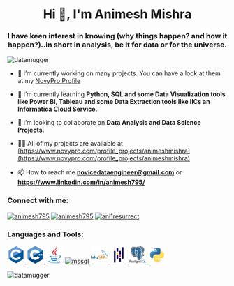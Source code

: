 <h1 align="center">Hi 👋, I'm Animesh Mishra</h1>
<h3 align="center">I have keen interest in knowing (why things happen? and how it happen?)..in short in analysis, be it for data or for the universe.</h3>

<p align="left"> <img src="https://komarev.com/ghpvc/?username=datamugger&label=Profile%20views&color=0e75b6&style=flat" alt="datamugger" /> </p>

- 🔭 I’m currently working on many projects. You can have a look at them at my [NovyPro Profile](https://www.novypro.com/profile_projects/animeshmishra)

- 🌱 I’m currently learning **Python, SQL and some Data Visualization tools like Power BI, Tableau and some Data Extraction tools like IICs an Informatica Cloud Service.**

- 👯 I’m looking to collaborate on **Data Analysis and Data Science Projects.**

- 👨‍💻 All of my projects are available at [https://www.novypro.com/profile_projects/animeshmishra](https://www.novypro.com/profile_projects/animeshmishra)

- 📫 How to reach me **novicedataengineer@gmail.com** or **https://www.linkedin.com/in/animesh795/**

<h3 align="left">Connect with me:</h3>
<p align="left">
<a href="https://linkedin.com/in/animesh795" target="blank"><img align="center" src="https://raw.githubusercontent.com/rahuldkjain/github-profile-readme-generator/master/src/images/icons/Social/linked-in-alt.svg" alt="animesh795" height="30" width="40" /></a>
<a href="https://kaggle.com/animesh795" target="blank"><img align="center" src="https://raw.githubusercontent.com/rahuldkjain/github-profile-readme-generator/master/src/images/icons/Social/kaggle.svg" alt="animesh795" height="30" width="40" /></a>
<a href="https://www.hackerrank.com/ani1resurrect" target="blank"><img align="center" src="https://raw.githubusercontent.com/rahuldkjain/github-profile-readme-generator/master/src/images/icons/Social/hackerrank.svg" alt="ani1resurrect" height="30" width="40" /></a>
</p>

<h3 align="left">Languages and Tools:</h3>
<p align="left"> <a href="https://www.cprogramming.com/" target="_blank" rel="noreferrer"> <img src="https://raw.githubusercontent.com/devicons/devicon/master/icons/c/c-original.svg" alt="c" width="40" height="40"/> </a> <a href="https://www.w3schools.com/cpp/" target="_blank" rel="noreferrer"> <img src="https://raw.githubusercontent.com/devicons/devicon/master/icons/cplusplus/cplusplus-original.svg" alt="cplusplus" width="40" height="40"/> </a> <a href="https://www.java.com" target="_blank" rel="noreferrer"> <img src="https://raw.githubusercontent.com/devicons/devicon/master/icons/java/java-original.svg" alt="java" width="40" height="40"/> </a> <a href="https://www.microsoft.com/en-us/sql-server" target="_blank" rel="noreferrer"> <img src="https://www.svgrepo.com/show/303229/microsoft-sql-server-logo.svg" alt="mssql" width="40" height="40"/> </a> <a href="https://www.mysql.com/" target="_blank" rel="noreferrer"> <img src="https://raw.githubusercontent.com/devicons/devicon/master/icons/mysql/mysql-original-wordmark.svg" alt="mysql" width="40" height="40"/> </a> <a href="https://pandas.pydata.org/" target="_blank" rel="noreferrer"> <img src="https://raw.githubusercontent.com/devicons/devicon/2ae2a900d2f041da66e950e4d48052658d850630/icons/pandas/pandas-original.svg" alt="pandas" width="40" height="40"/> </a> <a href="https://www.postgresql.org" target="_blank" rel="noreferrer"> <img src="https://raw.githubusercontent.com/devicons/devicon/master/icons/postgresql/postgresql-original-wordmark.svg" alt="postgresql" width="40" height="40"/> </a> <a href="https://www.python.org" target="_blank" rel="noreferrer"> <img src="https://raw.githubusercontent.com/devicons/devicon/master/icons/python/python-original.svg" alt="python" width="40" height="40"/> </a> </p>

<p><img align="center" src="https://github-readme-stats.vercel.app/api/top-langs?username=datamugger&show_icons=true&locale=en&layout=compact" alt="datamugger" /></p>
